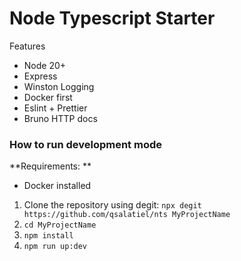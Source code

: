 # Node Typescript Starter

Features

- Node 20+
- Express
- Winston Logging
- Docker first
- Eslint + Prettier
- Bruno HTTP docs

### How to run development mode

**Requirements: **

- Docker installed

1. Clone the repository using degit: `npx degit https://github.com/qsalatiel/nts MyProjectName`
2. `cd MyProjectName`
3. `npm install`
4. `npm run up:dev`
